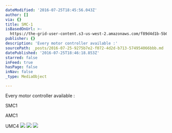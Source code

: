```yaml
---
dateModified: '2016-07-25T18:45:56.043Z'
author: []
via: {}
title: SMC-1
isBasedOnUrl: >-
  https://the-grid-user-content.s3-us-west-2.amazonaws.com/f89d4d1b-5b01-4c82-b569-74d5412aef08.jpg
publisher: {}
description: 'Every motor controller available :'
sourcePath: _posts/2016-07-25-9275b7e2-f072-4d2d-b713-574954066bbb.md
datePublished: '2016-07-25T18:46:18.853Z'
starred: false
inFeed: true
hasPage: false
inNav: false
_type: MediaObject

---
```

Every motor controller available :

SMC1 

AMC1

UMC4
![](https://the-grid-user-content.s3-us-west-2.amazonaws.com/f89d4d1b-5b01-4c82-b569-74d5412aef08.jpg)
![](https://the-grid-user-content.s3-us-west-2.amazonaws.com/36846a6e-1f06-4f03-abb0-1665bd36163e.jpg)
![](https://the-grid-user-content.s3-us-west-2.amazonaws.com/c2f60265-0122-481c-aa6c-a43aeac59dfa.jpg)